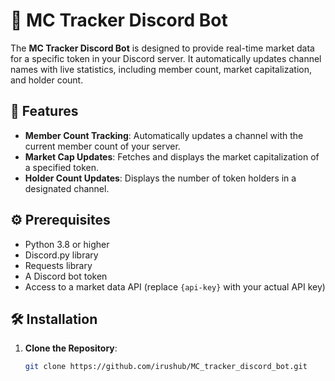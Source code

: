 # 🎉 MC Tracker Discord Bot

The **MC Tracker Discord Bot** is designed to provide real-time market data for a specific token in your Discord server. It automatically updates channel names with live statistics, including member count, market capitalization, and holder count.

## 📜 Features

- **Member Count Tracking**: Automatically updates a channel with the current member count of your server.
- **Market Cap Updates**: Fetches and displays the market capitalization of a specified token.
- **Holder Count Updates**: Displays the number of token holders in a designated channel.

## ⚙️ Prerequisites

- Python 3.8 or higher
- Discord.py library
- Requests library
- A Discord bot token
- Access to a market data API (replace `{api-key}` with your actual API key)

## 🛠️ Installation

1. **Clone the Repository**:
   ```bash
   git clone https://github.com/irushub/MC_tracker_discord_bot.git
